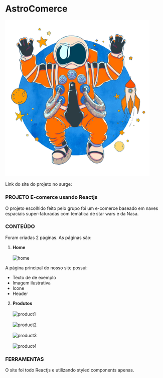 
<p align="center" text-align="center">
  <h1>AstroComerce</h1>
  <img width="460" heigh="300" src="src/astro_laranja.png">
  </p>

Link do site do projeto no surge: 

### PROJETO E-comerce usando Reactjs

O projeto escolhido feito pelo grupo foi um e-comerce baseado em naves espaciais super-faturadas com temática de star wars e da Nasa.

### CONTEÚDO

Foram criadas 2 páginas. As páginas são:
1. **Home** <br>
<br>![home](https://user-images.githubusercontent.com/38565099/141883247-e6fa901f-9318-48ca-ba45-7f2b68e05ae1.png)

A página principal do nosso site possui:
  - Texto de de exemplo
  - Imagem ilustrativa
  - Icone
  - Header

2. **Produtos** <br>
<br>![product1](https://user-images.githubusercontent.com/38565099/141883309-a3e1366f-590b-435f-8b95-8cad8d87de99.png)<br>
<br>![product2](https://user-images.githubusercontent.com/38565099/141883344-2a6cb7fd-80c7-4c1e-95c3-1e76487abc43.png)<br>
<br>![product3](https://user-images.githubusercontent.com/38565099/141883373-47ca6883-cccc-4c78-b3bb-844006043787.png)<br>
<br>![product4](https://user-images.githubusercontent.com/38565099/141883398-0a10bcd4-3525-4076-a9df-ad406050ffcc.png)<br>




### FERRAMENTAS
O site foi todo Reactjs e utilizando styled components apenas.
